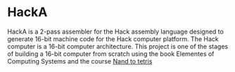 # HackA

HackA is a 2-pass assembler for the Hack assembly language designed to generate 16-bit machine code for the Hack computer platform. The Hack computer is a 16-bit computer architecture. This project is one of the stages of building a 16-bit computer from scratch using the book Elementes of Computing Systems and the course [Nand to tetris](https://www.coursera.org/learn/build-a-computer)

